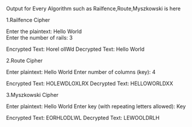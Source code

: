 Output for Every Algorithm such as Railfence,Route,Myszkowski is here

1.Railfence Cipher

Enter the plaintext: Hello World     
Enter the number of rails: 3

Encrypted Text: Horel ollWd
Decrypted Text: Hello World

2.Route Cipher

Enter plaintext: Hello World
Enter number of columns (key): 4

Encrypted Text: HOLEWDLOXLRX
Decrypted Text: HELLOWORLDXX

3.Myszkowski Cipher

Enter plaintext: Hello World
Enter key (with repeating letters allowed): Key

Encrypted Text: EORHLODLWL
Decrypted Text: LEWOOLDRLH